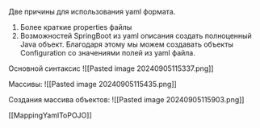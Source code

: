 Две причины для использования yaml формата.
1. Более краткие properties файлы
2. Возможностей SpringBoot из yaml описания создать полноценный Java объект. Благодаря этому мы можем создавать объекты Configuration со значениями полей из yaml файла.

Основной синтаксис
![[Pasted image 20240905115337.png]]

Массивы:
![[Pasted image 20240905115435.png]]

Создания массива объектов:
![[Pasted image 20240905115903.png]]

[[MappingYamlToPOJO]]
